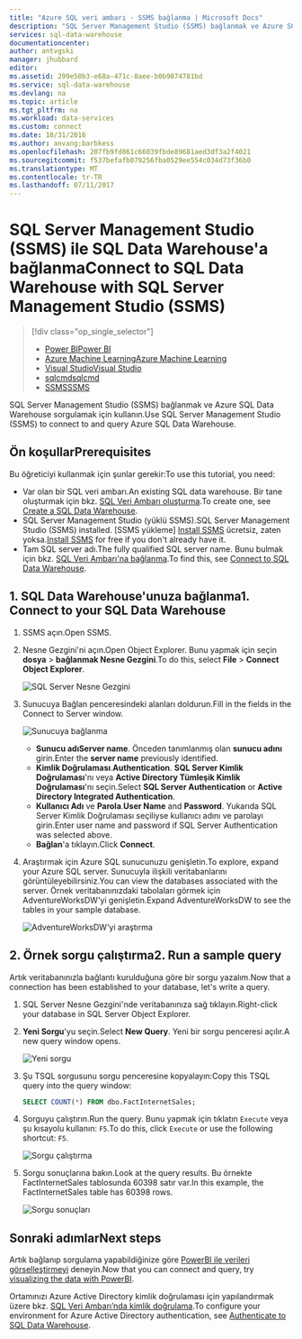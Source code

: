 ```yaml
---
title: "Azure SQL veri ambarı - SSMS bağlanma | Microsoft Docs"
description: "SQL Server Management Studio (SSMS) bağlanmak ve Azure SQL Data Warehouse sorgulamak için kullanın."
services: sql-data-warehouse
documentationcenter: 
author: antvgski
manager: jhubbard
editor: 
ms.assetid: 299e50b3-e68a-471c-8aee-b0b9874781bd
ms.service: sql-data-warehouse
ms.devlang: na
ms.topic: article
ms.tgt_pltfrm: na
ms.workload: data-services
ms.custom: connect
ms.date: 10/31/2016
ms.author: anvang;barbkess
ms.openlocfilehash: 207fb9fd861c66039fbde89681aed3df3a2f4021
ms.sourcegitcommit: f537befafb079256fba0529ee554c034d73f36b0
ms.translationtype: MT
ms.contentlocale: tr-TR
ms.lasthandoff: 07/11/2017
---
```

# <a name="connect-to-sql-data-warehouse-with-sql-server-management-studio-ssms"></a><span data-ttu-id="b6afa-103">SQL Server Management Studio (SSMS) ile SQL Data Warehouse'a bağlanma</span><span class="sxs-lookup"><span data-stu-id="b6afa-103">Connect to SQL Data Warehouse with SQL Server Management Studio (SSMS)</span></span>
> [!div class="op_single_selector"]
> * [<span data-ttu-id="b6afa-104">Power BI</span><span class="sxs-lookup"><span data-stu-id="b6afa-104">Power BI</span></span>](sql-data-warehouse-get-started-visualize-with-power-bi.md)
> * [<span data-ttu-id="b6afa-105">Azure Machine Learning</span><span class="sxs-lookup"><span data-stu-id="b6afa-105">Azure Machine Learning</span></span>](sql-data-warehouse-get-started-analyze-with-azure-machine-learning.md)
> * [<span data-ttu-id="b6afa-106">Visual Studio</span><span class="sxs-lookup"><span data-stu-id="b6afa-106">Visual Studio</span></span>](sql-data-warehouse-query-visual-studio.md)
> * [<span data-ttu-id="b6afa-107">sqlcmd</span><span class="sxs-lookup"><span data-stu-id="b6afa-107">sqlcmd</span></span>](sql-data-warehouse-get-started-connect-sqlcmd.md) 
> * [<span data-ttu-id="b6afa-108">SSMS</span><span class="sxs-lookup"><span data-stu-id="b6afa-108">SSMS</span></span>](sql-data-warehouse-query-ssms.md)
> 
> 

<span data-ttu-id="b6afa-109">SQL Server Management Studio (SSMS) bağlanmak ve Azure SQL Data Warehouse sorgulamak için kullanın.</span><span class="sxs-lookup"><span data-stu-id="b6afa-109">Use SQL Server Management Studio (SSMS) to connect to and query Azure SQL Data Warehouse.</span></span> 

## <a name="prerequisites"></a><span data-ttu-id="b6afa-110">Ön koşullar</span><span class="sxs-lookup"><span data-stu-id="b6afa-110">Prerequisites</span></span>
<span data-ttu-id="b6afa-111">Bu öğreticiyi kullanmak için şunlar gerekir:</span><span class="sxs-lookup"><span data-stu-id="b6afa-111">To use this tutorial, you need:</span></span>

* <span data-ttu-id="b6afa-112">Var olan bir SQL veri ambarı.</span><span class="sxs-lookup"><span data-stu-id="b6afa-112">An existing SQL data warehouse.</span></span> <span data-ttu-id="b6afa-113">Bir tane oluşturmak için bkz. [SQL Veri Ambarı oluşturma][Create a SQL Data Warehouse].</span><span class="sxs-lookup"><span data-stu-id="b6afa-113">To create one, see [Create a SQL Data Warehouse][Create a SQL Data Warehouse].</span></span>
* <span data-ttu-id="b6afa-114">SQL Server Management Studio (yüklü SSMS).</span><span class="sxs-lookup"><span data-stu-id="b6afa-114">SQL Server Management Studio (SSMS) installed.</span></span> <span data-ttu-id="b6afa-115">[SSMS yükleme] [ Install SSMS] ücretsiz, zaten yoksa.</span><span class="sxs-lookup"><span data-stu-id="b6afa-115">[Install SSMS][Install SSMS] for free if you don't already have it.</span></span>
* <span data-ttu-id="b6afa-116">Tam SQL server adı.</span><span class="sxs-lookup"><span data-stu-id="b6afa-116">The fully qualified SQL server name.</span></span> <span data-ttu-id="b6afa-117">Bunu bulmak için bkz. [SQL Veri Ambarı'na bağlanma][Connect to SQL Data Warehouse].</span><span class="sxs-lookup"><span data-stu-id="b6afa-117">To find this, see [Connect to SQL Data Warehouse][Connect to SQL Data Warehouse].</span></span>

## <a name="1-connect-to-your-sql-data-warehouse"></a><span data-ttu-id="b6afa-118">1. SQL Data Warehouse'unuza bağlanma</span><span class="sxs-lookup"><span data-stu-id="b6afa-118">1. Connect to your SQL Data Warehouse</span></span>
1. <span data-ttu-id="b6afa-119">SSMS açın.</span><span class="sxs-lookup"><span data-stu-id="b6afa-119">Open SSMS.</span></span>
2. <span data-ttu-id="b6afa-120">Nesne Gezgini'ni açın.</span><span class="sxs-lookup"><span data-stu-id="b6afa-120">Open Object Explorer.</span></span> <span data-ttu-id="b6afa-121">Bunu yapmak için seçin **dosya** > **bağlanmak Nesne Gezgini**.</span><span class="sxs-lookup"><span data-stu-id="b6afa-121">To do this, select **File** > **Connect Object Explorer**.</span></span>
   
    ![SQL Server Nesne Gezgini][1]
3. <span data-ttu-id="b6afa-123">Sunucuya Bağlan penceresindeki alanları doldurun.</span><span class="sxs-lookup"><span data-stu-id="b6afa-123">Fill in the fields in the Connect to Server window.</span></span>
   
    ![Sunucuya bağlanma][2]
   
   * <span data-ttu-id="b6afa-125">**Sunucu adı**</span><span class="sxs-lookup"><span data-stu-id="b6afa-125">**Server name**.</span></span> <span data-ttu-id="b6afa-126">Önceden tanımlanmış olan **sunucu adını** girin.</span><span class="sxs-lookup"><span data-stu-id="b6afa-126">Enter the **server name** previously identified.</span></span>
   * <span data-ttu-id="b6afa-127">**Kimlik Doğrulaması**.</span><span class="sxs-lookup"><span data-stu-id="b6afa-127">**Authentication**.</span></span> <span data-ttu-id="b6afa-128">**SQL Server Kimlik Doğrulaması**'nı veya **Active Directory Tümleşik Kimlik Doğrulaması**'nı seçin.</span><span class="sxs-lookup"><span data-stu-id="b6afa-128">Select **SQL Server Authentication** or **Active Directory Integrated Authentication**.</span></span>
   * <span data-ttu-id="b6afa-129">**Kullanıcı Adı** ve **Parola**.</span><span class="sxs-lookup"><span data-stu-id="b6afa-129">**User Name** and **Password**.</span></span> <span data-ttu-id="b6afa-130">Yukarıda SQL Server Kimlik Doğrulaması seçiliyse kullanıcı adını ve parolayı girin.</span><span class="sxs-lookup"><span data-stu-id="b6afa-130">Enter user name and password if SQL Server Authentication was selected above.</span></span>
   * <span data-ttu-id="b6afa-131">**Bağlan**'a tıklayın.</span><span class="sxs-lookup"><span data-stu-id="b6afa-131">Click **Connect**.</span></span>
4. <span data-ttu-id="b6afa-132">Araştırmak için Azure SQL sunucunuzu genişletin.</span><span class="sxs-lookup"><span data-stu-id="b6afa-132">To explore, expand your Azure SQL server.</span></span> <span data-ttu-id="b6afa-133">Sunucuyla ilişkili veritabanlarını görüntüleyebilirsiniz.</span><span class="sxs-lookup"><span data-stu-id="b6afa-133">You can view the databases associated with the server.</span></span> <span data-ttu-id="b6afa-134">Örnek veritabanınızdaki tabolaları görmek için AdventureWorksDW'yi genişletin.</span><span class="sxs-lookup"><span data-stu-id="b6afa-134">Expand AdventureWorksDW to see the tables in your sample database.</span></span>
   
    ![AdventureWorksDW'yi araştırma][3]

## <a name="2-run-a-sample-query"></a><span data-ttu-id="b6afa-136">2. Örnek sorgu çalıştırma</span><span class="sxs-lookup"><span data-stu-id="b6afa-136">2. Run a sample query</span></span>
<span data-ttu-id="b6afa-137">Artık veritabanınızla bağlantı kurulduğuna göre bir sorgu yazalım.</span><span class="sxs-lookup"><span data-stu-id="b6afa-137">Now that a connection has been established to your database, let's write a query.</span></span>

1. <span data-ttu-id="b6afa-138">SQL Server Nesne Gezgini'nde veritabanınıza sağ tıklayın.</span><span class="sxs-lookup"><span data-stu-id="b6afa-138">Right-click your database in SQL Server Object Explorer.</span></span>
2. <span data-ttu-id="b6afa-139">**Yeni Sorgu**'yu seçin.</span><span class="sxs-lookup"><span data-stu-id="b6afa-139">Select **New Query**.</span></span> <span data-ttu-id="b6afa-140">Yeni bir sorgu penceresi açılır.</span><span class="sxs-lookup"><span data-stu-id="b6afa-140">A new query window opens.</span></span>
   
    ![Yeni sorgu][4]
3. <span data-ttu-id="b6afa-142">Şu TSQL sorgusunu sorgu penceresine kopyalayın:</span><span class="sxs-lookup"><span data-stu-id="b6afa-142">Copy this TSQL query into the query window:</span></span>
   
    ```sql
    SELECT COUNT(*) FROM dbo.FactInternetSales;
    ```
4. <span data-ttu-id="b6afa-143">Sorguyu çalıştırın.</span><span class="sxs-lookup"><span data-stu-id="b6afa-143">Run the query.</span></span> <span data-ttu-id="b6afa-144">Bunu yapmak için tıklatın `Execute` veya şu kısayolu kullanın: `F5`.</span><span class="sxs-lookup"><span data-stu-id="b6afa-144">To do this, click `Execute` or use the following shortcut: `F5`.</span></span>
   
    ![Sorgu çalıştırma][5]
5. <span data-ttu-id="b6afa-146">Sorgu sonuçlarına bakın.</span><span class="sxs-lookup"><span data-stu-id="b6afa-146">Look at the query results.</span></span> <span data-ttu-id="b6afa-147">Bu örnekte FactInternetSales tablosunda 60398 satır var.</span><span class="sxs-lookup"><span data-stu-id="b6afa-147">In this example, the FactInternetSales table has 60398 rows.</span></span>
   
    ![Sorgu sonuçları][6]

## <a name="next-steps"></a><span data-ttu-id="b6afa-149">Sonraki adımlar</span><span class="sxs-lookup"><span data-stu-id="b6afa-149">Next steps</span></span>
<span data-ttu-id="b6afa-150">Artık bağlanıp sorgulama yapabildiğinize göre [PowerBI ile verileri görselleştirmeyi][visualizing the data with PowerBI] deneyin.</span><span class="sxs-lookup"><span data-stu-id="b6afa-150">Now that you can connect and query, try [visualizing the data with PowerBI][visualizing the data with PowerBI].</span></span>

<span data-ttu-id="b6afa-151">Ortamınızı Azure Active Directory kimlik doğrulaması için yapılandırmak üzere bkz. [SQL Veri Ambarı’nda kimlik doğrulama][Authenticate to SQL Data Warehouse].</span><span class="sxs-lookup"><span data-stu-id="b6afa-151">To configure your environment for Azure Active Directory authentication, see [Authenticate to SQL Data Warehouse][Authenticate to SQL Data Warehouse].</span></span>

<!--Arcticles-->
[Connect to SQL Data Warehouse]: sql-data-warehouse-connect-overview.md
[Create a SQL Data Warehouse]: sql-data-warehouse-get-started-provision.md
[Authenticate to SQL Data Warehouse]: sql-data-warehouse-authentication.md
[visualizing the data with PowerBI]: sql-data-warehouse-get-started-visualize-with-power-bi.md 

<!--Other-->
[Azure portal]: https://portal.azure.com
[Install SSMS]: https://msdn.microsoft.com/en-US/library/hh213248.aspx


<!--Image references-->

[1]: media/sql-data-warehouse-query-ssms/connect-object-explorer.png
[2]: media/sql-data-warehouse-query-ssms/connect-object-explorer1.png
[3]: media/sql-data-warehouse-query-ssms/explore-tables.png
[4]: media/sql-data-warehouse-query-ssms/new-query.png
[5]: media/sql-data-warehouse-query-ssms/execute-query.png
[6]: media/sql-data-warehouse-query-ssms/results.png
